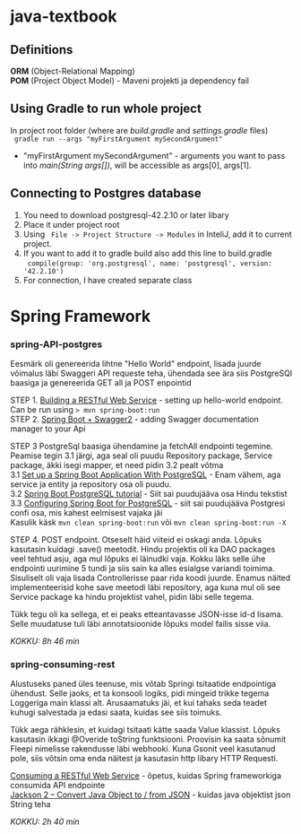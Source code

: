 # java-textbook
## Definitions
**ORM** (Object-Relational Mapping)  
**POM** (Project Object Model) - Maveni projekti ja dependency fail

## Using Gradle to run whole project
In project root folder (where are _build.gradle_ and _settings.gradle_ files)  
``` gradle run --args "myFirstArgument mySecondArgument"```
* "myFirstArgument mySecondArgument" - arguments you want to pass into _main(String args[])_, will be accessible as 
args[0], args[1].

## Connecting to Postgres database
1. You need to download postgresql-42.2.10 or later libary
2. Place it under project root
3. Using ``` File -> Project Structure -> Modules``` in InteliJ, add it to current project.
4. If you want to add it to gradle build also add this line to build.gradle  
``` compile(group: 'org.postgresql', name: 'postgresql', version: '42.2.10')```
5. For connection, I have created separate class

# Spring Framework
### spring-API-postgres
Eesmärk oli genereerida lihtne "Hello World" endpoint, lisada juurde võimalus läbi Swaggeri API requeste teha, ühendada see ära siis PostgreSQl baasiga ja genereerida GET all ja POST enpointid

STEP 1. [Building a RESTful Web Service](https://spring.io/guides/gs/rest-service/) - setting up hello-world endpoint. Can be run using ```> mvn spring-boot:run```  
STEP 2. [Spring Boot + Swagger2](https://www.javainuse.com/spring/boot_swagger) - adding Swagger documentation manager to your Api

STEP 3 PostgreSql baasiga ühendamine ja fetchAll endpointi tegemine. Peamise tegin 3.1 järgi, aga seal oli puudu Repository package, Service package, äkki isegi mapper, et need pidin 3.2 pealt võtma   
  3.1  [Set up a Spring Boot Application With PostgreSQL](https://dzone.com/articles/bounty-spring-boot-and-postgresql-database) - Enam vähem, aga service ja entity ja repository osa oli puudu.  
  3.2 [Spring Boot PostgreSQL tutorial](http://zetcode.com/springboot/postgresql/) - Siit sai puudujääva osa Hindu tekstist  
  3.3 [Configuring Spring Boot for PostgreSQL](https://dzone.com/articles/configuring-spring-boot-for-postgresql) - siit sai puudujääva Postgresi confi osa, mis kahest eelmisest vajaka jäi  
Kasulik käsk ```mvn clean spring-boot:run``` või ```mvn clean spring-boot:run -X```  

STEP 4. POST endpoint. Otseselt häid viiteid ei oskagi anda. Lõpuks kasutasin kuidagi .save() meetodit. Hindu projektis oli ka DAO packages veel tehtud asju, aga mul lõpuks ei läinudki vaja. Kokku läks selle ühe endpointi uurimine 5 tundi ja siis sain ka alles esialgse variandi toimima. Sisuliselt oli vaja lisada Controllerisse paar rida koodi juurde. Enamus näited implementeerisid kohe save meetodi läbi repository, aga kuna mul oli see Service package ka hindu projektist vahel, pidin läbi selle tegema.

Tükk tegu oli ka sellega, et ei peaks etteantavasse JSON-isse id-d lisama. Selle muudatuse tuli läbi annotatsioonide lõpuks model failis sisse viia.  

*KOKKU: 8h 46 min* 

### spring-consuming-rest
Alustuseks paned üles teenuse, mis võtab Springi tsitaatide endpointiga ühendust. Selle jaoks, et ta konsooli logiks, pidi mingeid trikke tegema Loggeriga main klassi alt. Arusaamatuks jäi, et kui tahaks seda teadet kuhugi salvestada ja edasi saata, kuidas see siis toimuks.

Tükk aega rähklesin, et kuidagi tsitaati kätte saada Value klassist. Lõpuks kasutasin ikkagi @Overide toString funktsiooni.
Proovisin ka saata sõnumit  Fleepi nimelisse rakendusse läbi webhooki. Kuna Gsonit veel kasutanud pole, siis võtsin oma enda näitest ja kasutasin http libary HTTP Requesti.  

[Consuming a RESTful Web Service](https://spring.io/guides/gs/consuming-rest/) - õpetus, kuidas Spring frameworkiga consumida API endpointe  
[Jackson 2 – Convert Java Object to / from JSON](https://mkyong.com/java/jackson-2-convert-java-object-to-from-json/) - kuidas java objektist json String teha

*KOKKU: 2h 40 min* 
